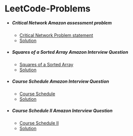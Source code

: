 # LeetCode-Problems
* ##### Critical Network Amazon assessment problem 
    * [Critical Network Problem statement](https://leetcode.com/problems/critical-connections-in-a-network )
    * [Solution](https://github.com/ganeshjadhav359/LeetCode-Problems/blob/master/CriticalNetwork.java)

* #####  Squares of a Sorted Array Amazon Interview Question
     * [Squares of a Sorted Array](https://leetcode.com/problems/squares-of-a-sorted-array/)
     * [Solution](https://github.com/ganeshjadhav359/LeetCode-Problems/blob/master/SquareOfSorted.java)

* #####  Course Schedule Amazon Interview Question
     * [Course Schedule](https://leetcode.com/problems/course-schedule/)
     * [Solution](https://github.com/ganeshjadhav359/LeetCode-Problems/blob/master/CourseSchedule.java)

* #####  Course Schedule II Amazon Interview Question
     * [Course Schedule II](https://leetcode.com/problems/course-schedule-ii/)
     * [Solution](https://github.com/ganeshjadhav359/LeetCode-Problems/blob/master/CourseSchedule2.java)

  